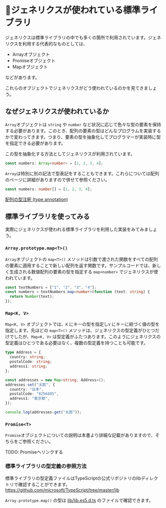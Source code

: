 # 🚧ジェネリクスが使われている標準ライブラリ

ジェネリクスは標準ライブラリの中でも多くの箇所で利用されています。ジェネリクスを利用する代表的なものとしては、

- Arrayオブジェクト
- Promiseオブジェクト
- Mapオブジェクト

などがあります。

これらのオブジェクトでジェネリクスがどう使われているのかを見てきましょう。

## なぜジェネリクスが使われているか

`Array`オブジェクトは `string` や `number` など状況に応じて色々な型の要素を保持する必要があります。このとき、配列の要素の型はどんなプログラムを実装するかで変わってきます。つまり、要素の型を抽象化してプログラマーが実装時に型を指定できる必要があります。

この型を抽象化する方法としてジェネリクスが利用されています。

```typescript
const numbers: Array<number> = [1, 2, 3, 4];
```

`Array`は特別に別の記法で型表記をすることもできます。これらについては配列のページに詳細がありますので併せて参照ください。

```typescript
const numbers: number[] = [1, 2, 3, 4];
```

[配列の型注釈 (type annotation)](../values-types-variables/array/type-annotation-of-array.md)

## 標準ライブラリを使ってみる

実際にジェネリクスが使われる標準ライブラリを利用した実装をみてみましょう。

### `Array.prototype.map<T>()`

`Array`オブジェクトの `map<T>()` メソッドは引数で渡された関数をすべての配列の要素に適用することで新しい配列を返す関数です。サンプルコードでは、新しく生成される数値配列の要素の型を指定する `map<number>` でジェネリクスが使われています。

```typescript
const textNumbers = ["1", "2", "3", "4"];
const numbers = textNumbers.map<number>(function (text: string) {
  return Number(text);
});
```

### `Map<K, V>`

`Map<K, V>` オブジェクトでは、`K` にキーの型を指定し`V` にキーに紐づく値の型を指定します。先ほどの `map<T>()` メソッドは、ジェネリクスの型定義がひとつだけでしたが、`Map<K, V>` は型定義がふたつあります。このようにジェネリクスの型定義はひとつである必要はなく、複数の型定義を持つことも可能です。

```typescript
type Address = {
  country: string;
  postalCode: string;
  address1: string;
};

const addresses = new Map<string, Address>();
addresses.set("太郎", {
  country: "日本",
  postalCode: "8256405",
  address1: "東京都",
});

console.log(addresses.get("太郎"));
```

### `Promise<T>`

`Promise`オブジェクトについての説明は本書より詳細な記載がありますので、そちらをご参照ください。

TODO: Promiseへリンクする

### 標準ライブラリの型定義の参照方法

標準ライブラリの型定義ファイルはTypeScriptの公式リポジトリのlibディレクトリで確認することができます。
<https://github.com/microsoft/TypeScript/tree/master/lib>

`Array.prototype.map()` の型は [lib/lib.es5.d.ts](https://github.com/microsoft/TypeScript/blob/master/lib/lib.es5.d.ts#L1170) のファイルで確認できます。
